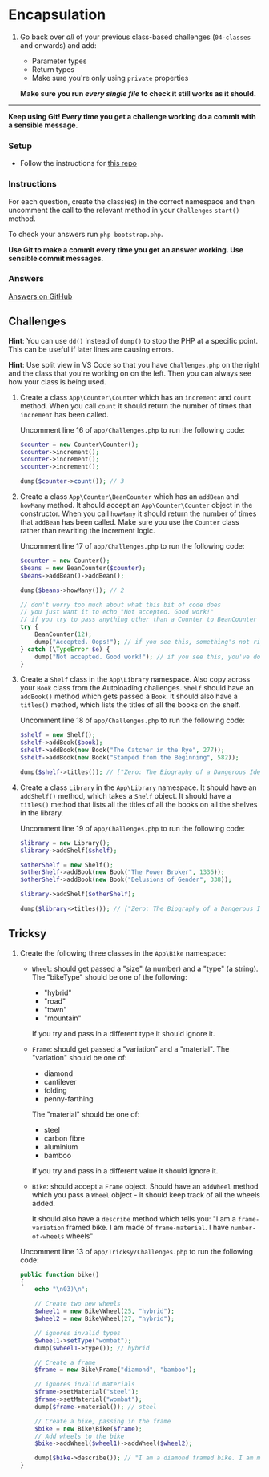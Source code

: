 # Encapsulation

1) Go back over *all* of your previous class-based challenges (`04-classes` and onwards) and add:

    - Parameter types
    - Return types
    - Make sure you're only using `private` properties

    **Make sure you run *every single file* to check it still works as it should.**

---


**Keep using Git! Every time you get a challenge working do a commit with a sensible message.**


### Setup

- Follow the instructions for [this repo](https://github.com/develop-me/bootcamp--week-06--encapsulation-base)

### Instructions

For each question, create the class(es) in the correct namespace and then uncomment the call to the relevant method in your `Challenges` `start()` method.

To check your answers run `php bootstrap.php`.

**Use Git to make a commit every time you get an answer working. Use sensible commit messages.**

### Answers

[Answers on GitHub](https://github.com/develop-me/bootcamp--week-06--php/blob/main/challenges/07-encapsulation/answers)

## Challenges

**Hint**: You can use `dd()` instead of `dump()` to stop the PHP at a specific point. This can be useful if later lines are causing errors.

**Hint**: Use split view in VS Code so that you have `Challenges.php` on the right and the class that you're working on on the left. Then you can always see how your class is being used.

1) Create a class `App\Counter\Counter` which has an `increment` and `count` method. When you call `count` it should return the number of times that `increment` has been called.

    Uncomment line 16 of `app/Challenges.php` to run the following code:

    ```php
    $counter = new Counter\Counter();
    $counter->increment();
    $counter->increment();
    $counter->increment();

    dump($counter->count()); // 3
    ```

1) Create a class `App\Counter\BeanCounter` which has an `addBean` and `howMany` method. It should accept an `App\Counter\Counter` object in the constructor. When you call `howMany` it should return the number of times that `addBean` has been called. Make sure you use the `Counter` class rather than rewriting the increment logic.

    Uncomment line 17 of `app/Challenges.php` to run the following code:

    ```php
    $counter = new Counter();
    $beans = new BeanCounter($counter);
    $beans->addBean()->addBean();

    dump($beans->howMany()); // 2

    // don't worry too much about what this bit of code does
    // you just want it to echo "Not accepted. Good work!"
    // if you try to pass anything other than a Counter to BeanCounter
    try {
        BeanCounter(12);
        dump("Accepted. Oops!"); // if you see this, something's not right
    } catch (\TypeError $e) {
        dump("Not accepted. Good work!"); // if you see this, you've done it right
    }
    ```

1) Create a `Shelf` class in the `App\Library` namespace. Also copy across your `Book` class from the Autoloading challenges. `Shelf` should have an `addBook()` method which gets passed a `Book`. It should also have a `titles()` method, which lists the titles of all the books on the shelf.

    Uncomment line 18 of `app/Challenges.php` to run the following code:

    ```php
    $shelf = new Shelf();
    $shelf->addBook($book);
    $shelf->addBook(new Book("The Catcher in the Rye", 277));
    $shelf->addBook(new Book("Stamped from the Beginning", 582));

    dump($shelf->titles()); // ["Zero: The Biography of a Dangerous Idea", "The Catcher in the Rye", "Stamped from the Beginning"]
    ```

1) Create a class `Library` in the `App\Library` namespace. It should have an `addShelf()` method, which takes a `Shelf` object. It should have a `titles()` method that lists all the titles of all the books on all the shelves in the library.

    Uncomment line 19 of `app/Challenges.php` to run the following code:

    ```php
    $library = new Library();
    $library->addShelf($shelf);

    $otherShelf = new Shelf();
    $otherShelf->addBook(new Book("The Power Broker", 1336));
    $otherShelf->addBook(new Book("Delusions of Gender", 338));

    $library->addShelf($otherShelf);

    dump($library->titles()); // ["Zero: The Biography of a Dangerous Idea", "The Catcher in the Rye", "Stamped from the Beginning", "The Power Broker", "Delusions of Gender"]
    ```


## Tricksy

1) Create the following three classes in the `App\Bike` namespace:

    - `Wheel`: should get passed a "size" (a number) and a "type" (a string). The "bikeType" should be one of the following:

        - "hybrid"
        - "road"
        - "town"
        - "mountain"

        If you try and pass in a different type it should ignore it.

    - `Frame`: should get passed a "variation" and a "material". The "variation" should be one of:

        - diamond
        - cantilever
        - folding
        - penny-farthing

        The "material" should be one of:

        - steel
        - carbon fibre
        - aluminium
        - bamboo

        If you try and pass in a different value it should ignore it.

    - `Bike`: should accept a `Frame` object. Should have an `addWheel` method which you pass a `Wheel` object - it should keep track of all the wheels added.

        It should also have a `describe` method which tells you: "I am a `frame-variation` framed bike. I am made of `frame-material`. I have `number-of-wheels` wheels"


    Uncomment line 13 of `app/Tricksy/Challenges.php` to run the following code:

    ```php
    public function bike()
    {
        echo "\n03)\n";

        // Create two new wheels
        $wheel1 = new Bike\Wheel(25, "hybrid");
        $wheel2 = new Bike\Wheel(27, "hybrid");

        // ignores invalid types
        $wheel1->setType("wombat");
        dump($wheel1->type()); // hybrid

        // Create a frame
        $frame = new Bike\Frame("diamond", "bamboo");

        // ignores invalid materials
        $frame->setMaterial("steel");
        $frame->setMaterial("wombat");
        dump($frame->material()); // steel

        // Create a bike, passing in the frame
        $bike = new Bike\Bike($frame);
        // Add wheels to the bike
        $bike->addWheel($wheel1)->addWheel($wheel2);

        dump($bike->describe()); // "I am a diamond framed bike. I am made of steel. I have 2 wheels"
    }
    ```
